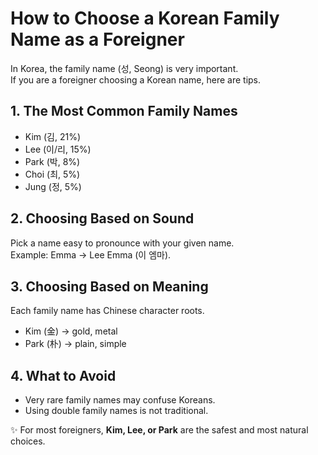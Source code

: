 # How to Choose a Korean Family Name as a Foreigner

In Korea, the family name (성, Seong) is very important.  
If you are a foreigner choosing a Korean name, here are tips.

## 1. The Most Common Family Names
- Kim (김, 21%)  
- Lee (이/리, 15%)  
- Park (박, 8%)  
- Choi (최, 5%)  
- Jung (정, 5%)  

## 2. Choosing Based on Sound
Pick a name easy to pronounce with your given name.  
Example: Emma → Lee Emma (이 엠마).

## 3. Choosing Based on Meaning
Each family name has Chinese character roots.  
- Kim (金) → gold, metal  
- Park (朴) → plain, simple  

## 4. What to Avoid
- Very rare family names may confuse Koreans.  
- Using double family names is not traditional.  

✨ For most foreigners, **Kim, Lee, or Park** are the safest and most natural choices.

